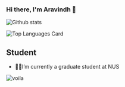### Hi there, I'm Aravindh 👋

![Github stats](https://github-readme-stats.vercel.app/api?username=schrosolver&theme=highcontrast&show_icons=true&count_private=true)

![Top Languages Card](https://github-readme-stats.vercel.app/api/top-langs/?username=schrosolver&layout=compact)

## Student
-  👨‍💻I’m currently a graduate student at NUS

![voila](https://media.giphy.com/media/p4NLw3I4U0idi/giphy.gif)
<!--
**schrosolver/schrosolver** is a ✨ _special_ ✨ repository because its `README.md` (this file) appears on your GitHub profile.

Here are some ideas to get you started:

- 🔭 I’m currently working on ...
- 🌱 I’m currently learning ...
- 👯 I’m looking to collaborate on ...
- 🤔 I’m looking for help with ...
- 💬 Ask me about ...
- 📫 How to reach me: ...
- 😄 Pronouns: ...
- ⚡ Fun fact: ...
-->
